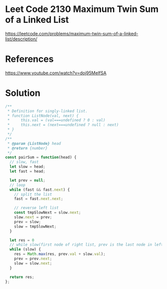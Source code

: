 # Leet Code 2130 Maximum Twin Sum of a Linked List

https://leetcode.com/problems/maximum-twin-sum-of-a-linked-list/description/
# References
https://www.youtube.com/watch?v=doj95MelfSA
# Solution

```javascript
/**
 * Definition for singly-linked list.
 * function ListNode(val, next) {
 *     this.val = (val===undefined ? 0 : val)
 *     this.next = (next===undefined ? null : next)
 * }
 */
/**
 * @param {ListNode} head
 * @return {number}
 */
const pairSum = function(head) {
  // slow, fast
  let slow = head;
  let fast = head;

  let prev = null;
  // loop
  while (fast && fast.next) {
    // split the list
    fast = fast.next.next;

    // reverse left list
    const tmpSlowNext = slow.next;
    slow.next = prev;
    prev = slow;
    slow = tmpSlowNext;
  }

  let res = 0
  // while slow(first node of right list, prev is the last node in left list)
  while (slow) {
    res = Math.max(res, prev.val + slow.val);
    prev = prev.next;
    slow = slow.next;
  }

  return res;
};
```
